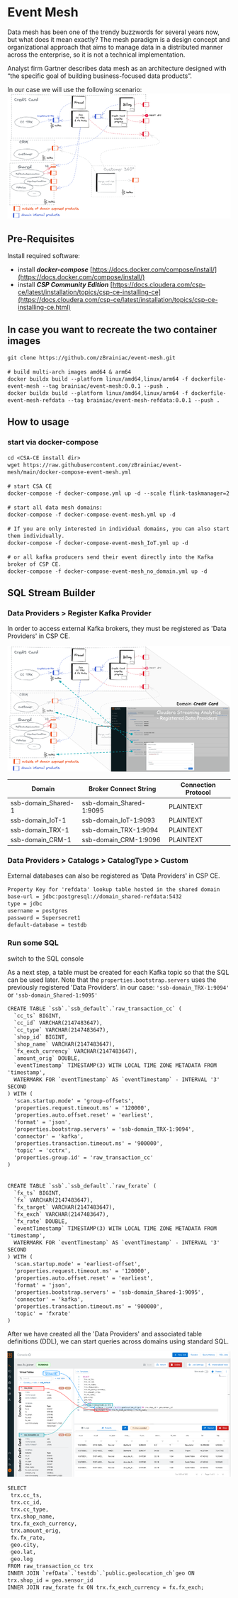 # Event Mesh
Data mesh has been one of the trendy buzzwords for several years now, but what does it mean exactly?
The mesh paradigm is a design concept and organizational approach that aims to manage data in a distributed manner across the enterprise, so it is not a technical implementation.

Analyst firm Gartner describes data mesh as an architecture designed with “the specific goal of building business-focused data products”.

In our case we will use the following scenario:
![](images/2022-11-08_Event_mesh_domain-overview.png)



## Pre-Requisites
Install required software:
- install **_docker-compose_** [https://docs.docker.com/compose/install/](https://docs.docker.com/compose/install/)
- install **_CSP Community Edition_** [https://docs.cloudera.com/csp-ce/latest/installation/topics/csp-ce-installing-ce](https://docs.cloudera.com/csp-ce/latest/installation/topics/csp-ce-installing-ce.html)


## In case you want to recreate the two container images
```
git clone https://github.com/zBrainiac/event-mesh.git

# build multi-arch images amd64 & arm64
docker buildx build --platform linux/amd64,linux/arm64 -f dockerfile-event-mesh --tag brainiac/event-mesh:0.0.1 --push .
docker buildx build --platform linux/amd64,linux/arm64 -f dockerfile-event-mesh-refdata --tag brainiac/event-mesh-refdata:0.0.1 --push .
```


## How to usage
### start via docker-compose 


```
cd <CSA-CE install dir>
wget https://raw.githubusercontent.com/zBrainiac/event-mesh/main/docker-compose-event-mesh.yml

# start CSA CE
docker-compose -f docker-compose.yml up -d --scale flink-taskmanager=2

# start all data mesh domains:
docker-compose -f docker-compose-event-mesh.yml up -d

# If you are only interested in individual domains, you can also start them individually.
docker-compose -f docker-compose-event-mesh_IoT.yml up -d 

# or all kafka producers send their event directly into the Kafka broker of CSP CE.
docker-compose -f docker-compose-event-mesh_no_domain.yml up -d
```

## SQL Stream Builder

### Data Providers > Register Kafka Provider
In order to access external Kafka brokers, they must be registered as 'Data Providers' in CSP CE.

![](images/2022-11-08_Event_mesh_domain-DataProviderReg.png)

| Domain | Broker Connect String | Connection Protocol |
|--------|-----------------------|---------------------|
| ssb-domain_Shared-1 | ssb-domain_Shared-1:9095 | PLAINTEXT |
| ssb-domain_IoT-1 | ssb-domain_IoT-1:9093 | PLAINTEXT |
| ssb-domain_TRX-1 | ssb-domain_TRX-1:9094 | PLAINTEXT |
| ssb-domain_CRM-1 | ssb-domain_CRM-1:9096 | PLAINTEXT |


### Data Providers > Catalogs > CatalogType > Custom
External databases can also be registered as 'Data Providers' in CSP CE.

``` 
Property Key for 'refdata' lookup table hosted in the shared domain
base-url = jdbc:postgresql://domain_shared-refdata:5432
type = jdbc
username = postgres
password = Supersecret1
default-database = testdb
```


### Run some SQL 
switch to the SQL console

As a next step, a table must be created for each Kafka topic so that the SQL can be used later.
Note that the `properties.bootstrap.servers` uses the previously registered 'Data Providers'. 
in our case: `'ssb-domain_TRX-1:9094'` or `'ssb-domain_Shared-1:9095'`

```
CREATE TABLE `ssb`.`ssb_default`.`raw_transaction_cc` (
  `cc_ts` BIGINT,
  `cc_id` VARCHAR(2147483647),
  `cc_type` VARCHAR(2147483647),
  `shop_id` BIGINT,
  `shop_name` VARCHAR(2147483647),
  `fx_exch_currency` VARCHAR(2147483647),
  `amount_orig` DOUBLE,
  `eventTimestamp` TIMESTAMP(3) WITH LOCAL TIME ZONE METADATA FROM 'timestamp',
  WATERMARK FOR `eventTimestamp` AS `eventTimestamp` - INTERVAL '3' SECOND
) WITH (
  'scan.startup.mode' = 'group-offsets',
  'properties.request.timeout.ms' = '120000',
  'properties.auto.offset.reset' = 'earliest',
  'format' = 'json',
  'properties.bootstrap.servers' = 'ssb-domain_TRX-1:9094',
  'connector' = 'kafka',
  'properties.transaction.timeout.ms' = '900000',
  'topic' = 'cctrx',
  'properties.group.id' = 'raw_transaction_cc'
)


CREATE TABLE `ssb`.`ssb_default`.`raw_fxrate` (
  `fx_ts` BIGINT,
  `fx` VARCHAR(2147483647),
  `fx_target` VARCHAR(2147483647),
  `fx_exch` VARCHAR(2147483647),
  `fx_rate` DOUBLE,
  `eventTimestamp` TIMESTAMP(3) WITH LOCAL TIME ZONE METADATA FROM 'timestamp',
  WATERMARK FOR `eventTimestamp` AS `eventTimestamp` - INTERVAL '3' SECOND
) WITH (
  'scan.startup.mode' = 'earliest-offset',
  'properties.request.timeout.ms' = '120000',
  'properties.auto.offset.reset' = 'earliest',
  'format' = 'json',
  'properties.bootstrap.servers' = 'ssb-domain_Shared-1:9095',
  'connector' = 'kafka',
  'properties.transaction.timeout.ms' = '900000',
  'topic' = 'fxrate'
)
```
After we have created all the 'Data Providers' and associated table definitions (DDL), we can start queries across domains using standard SQL.

![](images/2022-11-08_Event_mesh_SQL_console.png)

```
SELECT
 trx.cc_ts,
 trx.cc_id,
 trx.cc_type,
 trx.shop_name,
 trx.fx_exch_currency,
 trx.amount_orig,
 fx.fx_rate,
 geo.city,
 geo.lat,
 geo.log
FROM raw_transaction_cc trx
INNER JOIN `refData`.`testdb`.`public.geolocation_ch`geo ON trx.shop_id = geo.sensor_id  
INNER JOIN raw_fxrate fx ON trx.fx_exch_currency = fx.fx_exch;
```